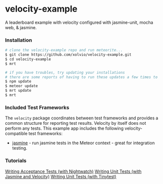 velocity-example
================

A leaderboard example with velocity configured with jasmine-unit, mocha web, &amp; jasmine.


### Installation

```sh
# clone the velocity-example repo and run meteorite...
$ git clone https://github.com/xolvio/velocity-example.git
$ cd velocity-example
$ mrt

# if you have troubles, try updating your installations
# there are some reports of having to run these updates a few times to get everything updated
$ npm update
$ meteor update
$ mrt update
$ mrt

```


### Included Test Frameworks

The `velocity` package coordinates between test frameworks and provides a common structure for reporting test results.  Velocity by itself does not perform any tests.  This example app includes the following velocity-compatible test frameworks:

* [jasmine](https://github.com/Sanjo/meteor-jasmine) - run jasmine tests in the Meteor context - great for integration testing.



### Tutorials

[Writing Acceptance Tests (with Nightwatch)](https://github.com/awatson1978/meteor-cookbook/blob/master/cookbook/writing.acceptance.test.md)
[Writing Unit Tests (with Jasmine and Velocity)](https://github.com/awatson1978/meteor-cookbook/blob/master/cookbook/writing.unit.tests.with.jasmine.md)
[Writing Unit Tests (with Tinytest)](https://github.com/awatson1978/meteor-cookbook/blob/master/cookbook/writing.unit.tests.md)
